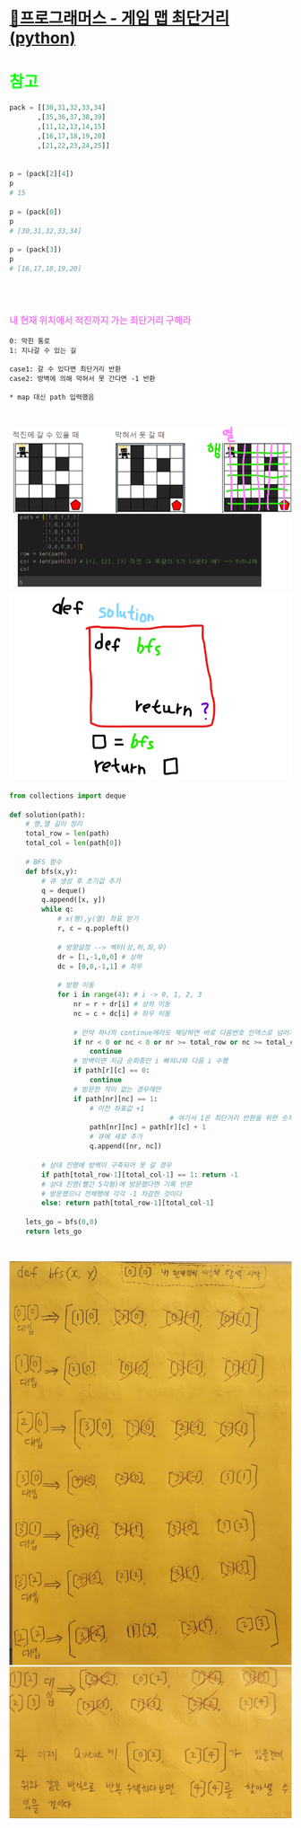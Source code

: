 # [🔨프로그래머스 - 게임 맵 최단거리(python)](https://school.programmers.co.kr/learn/courses/30/lessons/1844)

# <span style="color:lime;">**참고**</span>
```py
pack = [[30,31,32,33,34]
       ,[35,36,37,38,39]
       ,[11,12,13,14,15]
       ,[16,17,18,19,20]
       ,[21,22,23,24,25]]


p = (pack[2][4])
p
# 15

p = (pack[0])
p
# [30,31,32,33,34]

p = (pack[3])
p
# [16,17,18,19,20]
```
<br><br>

### <span style="color:violet;">**내 현재 위치에서 적진까지 가는 최단거리 구해라**</span>
```
0: 막힌 통로
1: 지나갈 수 있는 길

case1: 갈 수 있다면 최단거리 반환
case2: 방벽에 의해 막혀서 못 간다면 -1 반환

* map 대신 path 입력했음
```
<br>

![Desktop View](./pic/1.png)
![Desktop View](./pic/2.png)

```py
from collections import deque

def solution(path):
    # 행,열 길이 정리
    total_row = len(path)
    total_col = len(path[0]) 
    
    # BFS 함수
    def bfs(x,y):
        # 큐 생성 후 초기값 추가
        q = deque()
        q.append([x, y])        
        while q:
            # x(행),y(열) 좌표 받기
            r, c = q.popleft()

            # 방향설정 --> 벡터(상,하,좌,우)
            dr = [1,-1,0,0] # 상하
            dc = [0,0,-1,1] # 좌우

            # 방향 이동
            for i in range(4): # i -> 0, 1, 2, 3
                nr = r + dr[i] # 상하 이동
                nc = c + dc[i] # 좌우 이동

                # 만약 하나의 continue에라도 해당하면 바로 다음번호 인덱스로 넘어가서 반복문 실행
                if nr < 0 or nc < 0 or nr >= total_row or nc >= total_col: 
                    continue
                # 방벽이면 지금 순회중인 i 빠져나와 다음 i 수행
                if path[r][c] == 0: 
                    continue
                # 방문한 적이 없는 경우에만
                if path[nr][nc] == 1:
                    # 이전 좌표값 +1
										# 여기서 1은 최단거리 반환을 위한 숫자를 세는 거라 path값엔 영향 없다
                    path[nr][nc] = path[r][c] + 1
                    # 큐에 새로 추가
                    q.append([nr, nc])
        
        # 상대 진영에 방벽이 구축되어 못 갈 경우
        if path[total_row-1][total_col-1] == 1: return -1
        # 상대 진영(빨간 5각형)에 방문했다면 기록 반환
        # 방문했으니 전체행에 각각 -1 차감한 것이다
        else: return path[total_row-1][total_col-1]
    
    lets_go = bfs(0,0)
    return lets_go
```
<br>

![Desktop View](./pic/3.png)
![Desktop View](./pic/4.png)